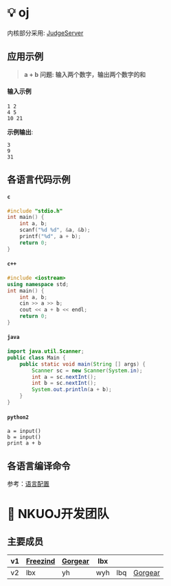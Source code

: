 # 💡 oj

内核部分采用: [JudgeServer](https://github.com/QingdaoU/JudgeServer) 

## 应用示例

> **a + b 问题: 输入两个数字，输出两个数字的和**

#### 输入示例

```shell
1 2
4 5
10 21
```

**示例输出**:

```shell
3
9
31
```

## 各语言代码示例

#### `c`

```c
#include "stdio.h"
int main() {
    int a, b;
    scanf("%d %d", &a, &b);
    printf("%d", a + b);
    return 0;
}
```

#### `c++`

```c++
#include <iostream>
using namespace std;
int main() {
    int a, b;
    cin >> a >> b;
    cout << a + b << endl;
    return 0;
}
```

#### `java`

```java
import java.util.Scanner;
public class Main {
    public static void main(String [] args) {
        Scanner sc = new Scanner(System.in);
        int a = sc.nextInt();
        int b = sc.nextInt();
        System.out.println(a + b);
    }
}
```

#### `python2`

```python2
a = input()
b = input()
print a + b
```

## 各语言编译命令

参考：[语言配置](https://github.com/QingdaoU/JudgeServer/blob/master/client/Python/languages.py)

# 👾 NKUOJ开发团队

## 主要成员
| v1 |[Freezind](https://github.com/Freezind)| [Gorgear](https://github.com/cctv1005s) | lbx | | |
| --------- | --------- | --------- | --------- | --------- | --------- |
| v2 | lbx | yh | wyh | lbq | [Gorgear](https://github.com/cctv1005s)|



